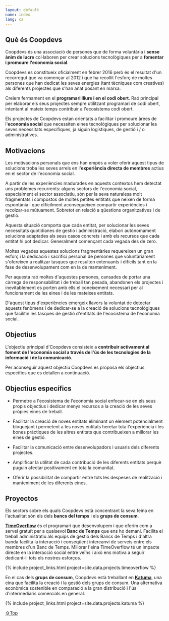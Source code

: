 ```yaml
---
layout: default
name: index
lang: ca
---
```


## Què és Coopdevs

Coopdevs és una associació de persones que de forma voluntària i **sense ànim 
de lucre** col·laboren per crear solucions tecnològiques per a **fomentar i 
promoure l'economia social**.

Coopdevs es constitueix oficialment en febrer 2016 però és el resultat d'un 
recorregut que va començar al 2012 i que ha recollit l'esforç de moltes 
persones que han dedicat les seves energies (tant tècniques com creatives) 
als diferents projectes que s'han anat posant en marxa.

Creiem fermament en el **programari lliure i en el codi obert**. Raó principal 
per elaborar els seus projectes sempre utilitzant programari de codi obert, 
intentant al mateix temps contribuir a l'ecosistema codi obert.

Els projectes de Coopdevs estan orientats a facilitar i promoure àrees de 
l'**economia social** que necessiten eines tecnològiques per solucionar les 
seves necessitats específiques, ja siguin logístiques, de gestió i / o 
administratives.


## Motivacions

Les motivacions personals que ens han empès a voler oferir aquest tipus de 
solucions troba les seves arrels en l'**experiència directa de membres** actius 
en el sector de l'economia social.

A partir de les experiències madurades en aquests contextos hem detectat uns 
problemes recurrents: alguns sectors de l'economia social, especialment el 
sector associatiu, són per la seva naturalesa molt fragmentats i compostos de 
moltes petites entitats que neixen de forma espontània i que difícilment 
aconsegueixen compartir experiències i recolzar-se mútuament. Sobretot en 
relació a qüestions organitzatives i de gestió.

Aquesta situació comporta que cada entitat, per solucionar les seves 
necessitats quotidianes de gestió i administració, elabori autònomament 
solucions adaptades als seus casos concrets i amb els recursos que cada entitat 
hi pot dedicar. Generalment començant cada vegada des de zero.

Moltes vegades aquestes solucions fragmentàries requereixen un gran esforç i la 
dedicació i sacrifici personal de persones que voluntàriament s'ofereixen a 
realitzar tasques que resulten extenuants i difícils tant en la fase de 
desenvolupament com en la de manteniment.

Per aquesta raó moltes d'aquestes persones, cansades de portar una càrrega de 
responsabilitat i de treball tan pesada, abandonen els projectes i 
inevitablement es porten amb ells el coneixement necessari per al funcionament 
de les eines i de les mateixes entitats.

D'aquest tipus d'experiències emergeix llavors la voluntat de detectar aquests 
fenòmens i de dedicar-se a la creació de solucions tecnològiques que facilitin 
les tasques de gestió d'entitats de l'ecosistema de l'economia social.


## Objectius

L'objectiu principal d'Coopdevs consisteix a **contribuir activament al foment 
de l'economia social a través de l'ús de les tecnologies de la informació i de 
la comunicació**.

Per aconseguir aquest objectiu Coopdevs es proposa els objectius específics que 
es detallen a continuació.


## Objectius específics

- Permetre a l'ecosistema de l'economia social enfocar-se en els seus propis 
  objectius i dedicar menys recursos a la creació de les seves pròpies eines de 
  treball.

- Facilitar la creació de noves entitats eliminant un element potencialment 
  bloquejant i permetent a les noves entitats heretar tota l'experiència i les 
  bones pràctiques de les altres entitats que contribueixen a millorar les 
  eines de gestió.

- Facilitar la comunicació entre desenvolupadors i usuaris dels diferents 
  projectes.

- Amplificar la utilitat de cada contribució de les diferents entitats perquè 
  puguin afectar positivament en tota la comunitat.

- Oferir la possibilitat de compartir entre tots les despeses de realització i 
  manteniment de les diferents eines.


## Proyectos

Els sectors sobre els quals Coopdevs està concentrant la seva feina en 
l'actualitat són els dels **bancs del temps** i els **grups de consum**.

[**TimeOverflow**][1] és el programari que desenvolupem i que oferim com a 
servei gratuït per a qualsevol **Banc de Temps** que ens ho demani. Facilita el 
treball administratiu als equips de gestió dels Bancs de Temps i d'altra banda 
facilita la interacció i conseqüent intercanvi de serveis entre els membres 
d'un Banc de Temps. Millorar l'eina TimeOverflow té un impacte directe en la 
interacció social entre veïns i això ens motiva a seguir dedicant-li tots els 
nostres esforços.

{% include project_links.html project=site.data.projects.timeoverflow %}


En el cas dels **grups de consum**, Coopdevs està treballant en 
[**Katuma**][2], una eina que facilita la creació i la gestió dels grups de 
consum. Una alternativa econòmica sostenible en comparació a la gran 
distribució i l'ús d'intermediaris comercials en general.

{% include project_links.html project=site.data.projects.katuma %}


[⇪Top](#top)


[1]: https://www.timeoverflow.org/pages/about
[2]: http://katuma.org
